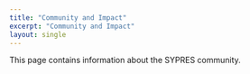 ```yaml
---
title: "Community and Impact"
excerpt: "Community and Impact"
layout: single
---
```


This page contains information about the SYPRES community.
